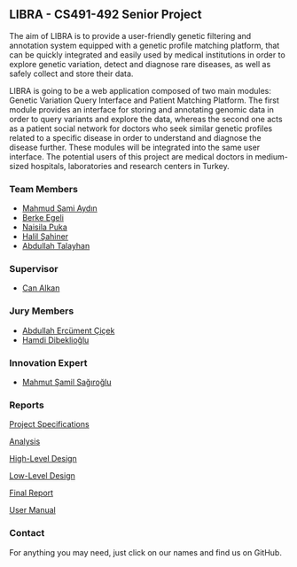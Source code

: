 ## LIBRA - CS491-492 Senior Project

The aim of LIBRA is to provide a user-friendly genetic filtering and annotation system
equipped with a genetic profile matching platform, that can be quickly integrated and
easily used by medical institutions in order to explore genetic variation, detect and
diagnose rare diseases, as well as safely collect and store their data.

LIBRA is going to be a web application composed of two main modules: Genetic Variation
Query Interface and Patient Matching Platform. The first module provides an interface
for storing and annotating genomic data in order to query variants and explore the data,
whereas the second one acts as a patient social network for doctors who seek similar
genetic profiles related to a specific disease in order to understand and diagnose
the disease further. These modules will be integrated into the same user interface.
The potential users of this project are medical doctors in medium-sized hospitals,
laboratories and research centers in Turkey.

### Team Members

  * [Mahmud Sami Aydın](https://github.com/mahmudsami)
  * [Berke Egeli](https://github.com/begeli)
  * [Naisila Puka](https://github.com/naisila)
  * [Halil Şahiner](https://github.com/halilsahiner)
  * [Abdullah Talayhan](https://github.com/bufferhe4d)

### Supervisor

  * [Can Alkan](http://www.cs.bilkent.edu.tr/~calkan/)

### Jury Members

  * [Abdullah Ercüment Çiçek](http://ciceklab.cs.bilkent.edu.tr/ercumentcicek/)
  * [Hamdi Dibeklioğlu](http://www.cs.bilkent.edu.tr/~dibeklioglu/)
  
### Innovation Expert

  * [Mahmut Şamil Sağıroğlu](https://www.linkedin.com/in/mahmut-%C5%9Famil-sagiroglu-919730a4/)

### Reports

[Project Specifications](https://github.com/projectlibra/projectlibra.github.io/blob/master/reports/LIBRAProjectSpecification.pdf)

[Analysis](https://github.com/projectlibra/projectlibra.github.io/blob/master/reports/LIBRAAnalysis.pdf)

[High-Level Design](https://github.com/projectlibra/projectlibra.github.io/blob/master/reports/LIBRAHighLevelDesign.pdf)

[Low-Level Design](https://github.com/projectlibra/projectlibra.github.io/blob/master/reports/LIBRALowLevelDesign.pdf)

[Final Report](https://github.com/projectlibra/projectlibra.github.io/blob/master/reports/LIBRAFinalReport.pdf) 

[User Manual](https://github.com/projectlibra/projectlibra.github.io/blob/master/reports/LIBRAUserManual.pdf)

### Contact

For anything you may need, just click on our names and find us on GitHub.
